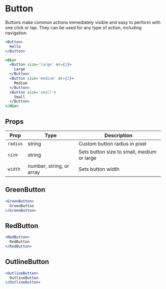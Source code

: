 # Button

Buttons make common actions immediately visible and easy to perform with one click or tap. They can be used for any type of action, including navigation.

```.jsx
<Button>
  Hello
</Button>
```

```.jsx
<div>
  <Button size='large' mr={2}>
    Large
  </Button>
  <Button size='medium' mr={2}>
    Medium
  </Button>
  <Button size='small'>
    Small
  </Button>
</div>
```

## Props

| Prop     | Type                     | Description                                |
| -------- | ------------------------ | ------------------------------------------ |
| `radius` | string                   | Custom button radius in pixel              |
| `size`   | string                   | Sets button size to small, medium or large |
| `width`  | number, string, or array | Sets button width                          |

## GreenButton

```.jsx
<GreenButton>
  GreenButton
</GreenButton>
```

## RedButton

```.jsx
<RedButton>
  RedButton
</RedButton>
```

## OutlineButton

```.jsx
<OutlineButton>
  OutlineButton
</OutlineButton>
```
